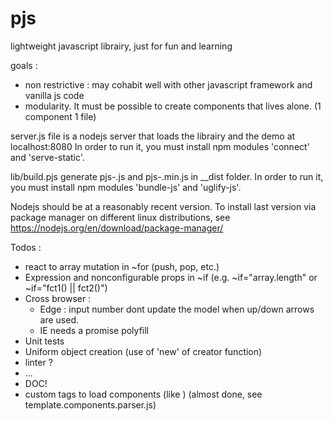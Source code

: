 # pjs
lightweight javascript librairy, just for fun and learning

goals :
- non restrictive : may cohabit well with other javascript framework and vanilla js code
- modularity. It must be possible to create components that lives alone. (1 component 1 file)

server.js file is a nodejs server that loads the librairy and the demo at localhost:8080
In order to run it, you must install npm modules 'connect' and 'serve-static'.

lib/build.pjs generate pjs-<version>.js and pjs-<version>.min.js in \_\_dist folder.
In order to run it, you must install npm modules 'bundle-js' and 'uglify-js'.

Nodejs should be at a reasonably recent version. To install last version via package manager on different linux distributions, see https://nodejs.org/en/download/package-manager/

Todos :
- react to array mutation in ~for (push, pop, etc.)
- Expression and nonconfigurable props in ~if (e.g. ~if="array.length" or ~if="fct1() || fct2()")
- Cross browser :
   - Edge : input number dont update the model when up/down arrows are used.
   - IE needs a promise polyfill
- Unit tests
- Uniform object creation (use of 'new' of creator function)
- linter ?
- ...
- DOC!
- custom tags to load components (like <pjs-my-component>) (almost done, see template.components.parser.js)
